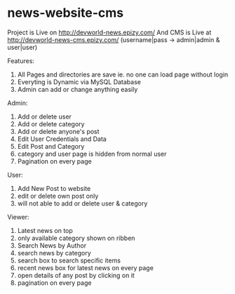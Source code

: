# news-website-cms
Project is Live on http://devworld-news.epizy.com/
And CMS is Live at http://devworld-news-cms.epizy.com/ (username|pass -> admin|admin & user|user)

Features:
1. All Pages and directories are save ie. no one can load page without login
2. Everyting is Dynamic via MySQL Database
3. Admin can add or change anything easily

Admin:
1. Add or delete user
2. Add or delete category
3. Add or delete anyone's post
4. Edit User Credentials and Data
5. Edit Post and Category
6. category and user page is hidden from normal user
7. Pagination on every page

User:
1. Add New Post to website
2. edit or delete own post only
3. will not able to add or delete user & category

Viewer:
1. Latest news on top
2. only available category shown on ribben
3. Search News by Author
4. search news by category
5. search box to search specific items
6. recent news box for latest news on every page
7. open details of any post by clicking on it
8. pagination on every page


